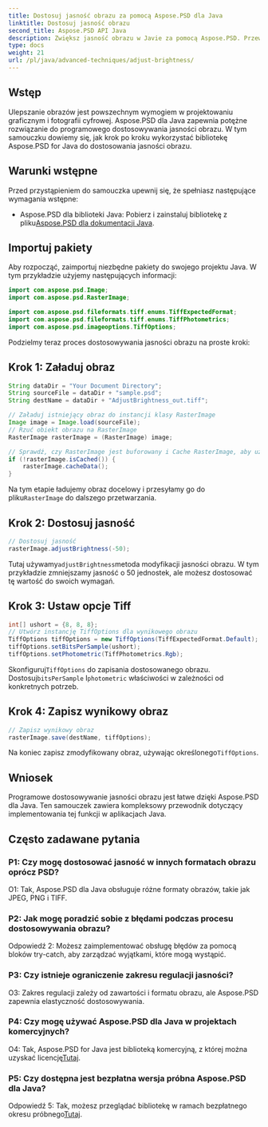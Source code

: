 ```yaml
---
title: Dostosuj jasność obrazu za pomocą Aspose.PSD dla Java
linktitle: Dostosuj jasność obrazu
second_title: Aspose.PSD API Java
description: Zwiększ jasność obrazu w Javie za pomocą Aspose.PSD. Przewodnik krok po kroku dotyczący programowej regulacji jasności obrazu.
type: docs
weight: 21
url: /pl/java/advanced-techniques/adjust-brightness/
---
```

## Wstęp

Ulepszanie obrazów jest powszechnym wymogiem w projektowaniu graficznym i fotografii cyfrowej. Aspose.PSD dla Java zapewnia potężne rozwiązanie do programowego dostosowywania jasności obrazu. W tym samouczku dowiemy się, jak krok po kroku wykorzystać bibliotekę Aspose.PSD for Java do dostosowania jasności obrazu.

## Warunki wstępne

Przed przystąpieniem do samouczka upewnij się, że spełniasz następujące wymagania wstępne:

-  Aspose.PSD dla biblioteki Java: Pobierz i zainstaluj bibliotekę z pliku[Aspose.PSD dla dokumentacji Java](https://reference.aspose.com/psd/java/).

## Importuj pakiety

Aby rozpocząć, zaimportuj niezbędne pakiety do swojego projektu Java. W tym przykładzie użyjemy następujących informacji:

```java
import com.aspose.psd.Image;
import com.aspose.psd.RasterImage;

import com.aspose.psd.fileformats.tiff.enums.TiffExpectedFormat;
import com.aspose.psd.fileformats.tiff.enums.TiffPhotometrics;
import com.aspose.psd.imageoptions.TiffOptions;
```

Podzielmy teraz proces dostosowywania jasności obrazu na proste kroki:

## Krok 1: Załaduj obraz

```java
String dataDir = "Your Document Directory";
String sourceFile = dataDir + "sample.psd";
String destName = dataDir + "AdjustBrightness_out.tiff";

// Załaduj istniejący obraz do instancji klasy RasterImage
Image image = Image.load(sourceFile);
// Rzuć obiekt obrazu na RasterImage
RasterImage rasterImage = (RasterImage) image;

// Sprawdź, czy RasterImage jest buforowany i Cache RasterImage, aby uzyskać lepszą wydajność
if (!rasterImage.isCached()) {
    rasterImage.cacheData();
}
```

 Na tym etapie ładujemy obraz docelowy i przesyłamy go do pliku`RasterImage` do dalszego przetwarzania.

## Krok 2: Dostosuj jasność

```java
// Dostosuj jasność
rasterImage.adjustBrightness(-50);
```

 Tutaj używamy`adjustBrightness`metoda modyfikacji jasności obrazu. W tym przykładzie zmniejszamy jasność o 50 jednostek, ale możesz dostosować tę wartość do swoich wymagań.

## Krok 3: Ustaw opcje Tiff

```java
int[] ushort = {8, 8, 8};
// Utwórz instancję TiffOptions dla wynikowego obrazu
TiffOptions tiffOptions = new TiffOptions(TiffExpectedFormat.Default);
tiffOptions.setBitsPerSample(ushort);
tiffOptions.setPhotometric(TiffPhotometrics.Rgb);
```

 Skonfiguruj`TiffOptions` do zapisania dostosowanego obrazu. Dostosuj`bitsPerSample` I`photometric` właściwości w zależności od konkretnych potrzeb.

## Krok 4: Zapisz wynikowy obraz

```java
// Zapisz wynikowy obraz
rasterImage.save(destName, tiffOptions);
```

 Na koniec zapisz zmodyfikowany obraz, używając określonego`TiffOptions`.

## Wniosek

Programowe dostosowywanie jasności obrazu jest łatwe dzięki Aspose.PSD dla Java. Ten samouczek zawiera kompleksowy przewodnik dotyczący implementowania tej funkcji w aplikacjach Java.

## Często zadawane pytania

### P1: Czy mogę dostosować jasność w innych formatach obrazu oprócz PSD?

O1: Tak, Aspose.PSD dla Java obsługuje różne formaty obrazów, takie jak JPEG, PNG i TIFF.

### P2: Jak mogę poradzić sobie z błędami podczas procesu dostosowywania obrazu?

Odpowiedź 2: Możesz zaimplementować obsługę błędów za pomocą bloków try-catch, aby zarządzać wyjątkami, które mogą wystąpić.

### P3: Czy istnieje ograniczenie zakresu regulacji jasności?

O3: Zakres regulacji zależy od zawartości i formatu obrazu, ale Aspose.PSD zapewnia elastyczność dostosowywania.

### P4: Czy mogę używać Aspose.PSD dla Java w projektach komercyjnych?

 O4: Tak, Aspose.PSD for Java jest biblioteką komercyjną, z której można uzyskać licencję[Tutaj](https://purchase.aspose.com/buy).

### P5: Czy dostępna jest bezpłatna wersja próbna Aspose.PSD dla Java?

 Odpowiedź 5: Tak, możesz przeglądać bibliotekę w ramach bezpłatnego okresu próbnego[Tutaj](https://releases.aspose.com/).